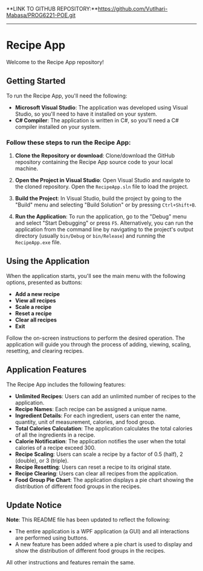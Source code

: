 **LINK TO GITHUB REPOSITORY:**https://github.com/Vutlhari-Mabasa/PROG6221-POE.git

---

# Recipe App

Welcome to the Recipe App repository!

## Getting Started

To run the Recipe App, you'll need the following:

- **Microsoft Visual Studio**: The application was developed using Visual Studio, so you'll need to have it installed on your system.
- **C# Compiler**: The application is written in C#, so you'll need a C# compiler installed on your system.

### Follow these steps to run the Recipe App:

1. **Clone the Repository or download**: Clone/download the GitHub repository containing the Recipe App source code to your local machine.

2. **Open the Project in Visual Studio**: Open Visual Studio and navigate to the cloned repository. Open the `RecipeApp.sln` file to load the project.

3. **Build the Project**: In Visual Studio, build the project by going to the "Build" menu and selecting "Build Solution" or by pressing `Ctrl+Shift+B`.

4. **Run the Application**: To run the application, go to the "Debug" menu and select "Start Debugging" or press `F5`. Alternatively, you can run the application from the command line by navigating to the project's output directory (usually `bin/Debug` or `bin/Release`) and running the `RecipeApp.exe` file.

## Using the Application

When the application starts, you'll see the main menu with the following options, presented as buttons:

- **Add a new recipe**
- **View all recipes**
- **Scale a recipe**
- **Reset a recipe**
- **Clear all recipes**
- **Exit**

Follow the on-screen instructions to perform the desired operation. The application will guide you through the process of adding, viewing, scaling, resetting, and clearing recipes.

## Application Features

The Recipe App includes the following features:

- **Unlimited Recipes**: Users can add an unlimited number of recipes to the application.
- **Recipe Names**: Each recipe can be assigned a unique name.
- **Ingredient Details**: For each ingredient, users can enter the name, quantity, unit of measurement, calories, and food group.
- **Total Calories Calculation**: The application calculates the total calories of all the ingredients in a recipe.
- **Calorie Notification**: The application notifies the user when the total calories of a recipe exceed 300.
- **Recipe Scaling**: Users can scale a recipe by a factor of 0.5 (half), 2 (double), or 3 (triple).
- **Recipe Resetting**: Users can reset a recipe to its original state.
- **Recipe Clearing**: Users can clear all recipes from the application.
- **Food Group Pie Chart**: The application displays a pie chart showing the distribution of different food groups in the recipes.

## Update Notice

**Note**: This README file has been updated to reflect the following:

- The entire application is a WPF application (a GUI) and all interactions are performed using buttons.
- A new feature has been added where a pie chart is used to display and show the distribution of different food groups in the recipes.

All other instructions and features remain the same.

